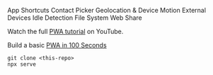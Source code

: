 App Shortcuts 
Contact Picker 
Geolocation & Device Motion 
External Devices 
Idle Detection 
File System 
Web Share

Watch the full [PWA tutorial](https://fireship.io/lessons/pwa-top-features/) on YouTube. 

Build a basic [PWA in 100 Seconds](https://youtu.be/sFsRylCQblw)

```
git clone <this-repo>
npx serve
```
